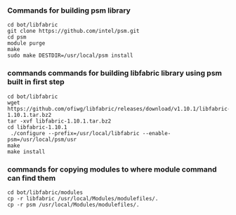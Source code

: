 
### Commands for building psm library
```
cd bot/libfabric
git clone https://github.com/intel/psm.git
cd psm
module purge
make
sudo make DESTDIR=/usr/local/psm install
```

### commands commands for building libfabric library using psm built in first step

```
cd bot/libfabric
wget https://github.com/ofiwg/libfabric/releases/download/v1.10.1/libfabric-1.10.1.tar.bz2
tar -xvf libfabric-1.10.1.tar.bz2
cd libfabric-1.10.1
 ./configure --prefix=/usr/local/libfabric --enable-psm=/usr/local/psm/usr
make
make install
```

### commands for copying modules to where module command can find them

```
cd bot/libfabric/modules
cp -r libfabric /usr/local/Modules/modulefiles/.
cp -r psm /usr/local/Modules/modulefiles/.
```
